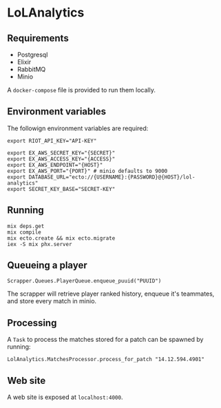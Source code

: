 # LoLAnalytics

## Requirements

- Postgresql
- Elixir
- RabbitMQ
- Minio

A `docker-compose` file is provided to run them locally.

## Environment variables

The followign environment variables are required:

```
export RIOT_API_KEY="API-KEY"

export EX_AWS_SECRET_KEY="{SECRET}"
export EX_AWS_ACCESS_KEY="{ACCESS}"
export EX_AWS_ENDPOINT="{HOST}"
export EX_AWS_PORT="{PORT}" # minio defaults to 9000
export DATABASE_URL="ecto://{USERNAME}:{PASSWORD}@{HOST}/lol-analytics"
export SECRET_KEY_BASE="SECRET-KEY"
```

## Running

```
mix deps.get
mix compile
mix ecto.create && mix ecto.migrate
iex -S mix phx.server
```

## Queueing a player

```
Scrapper.Queues.PlayerQueue.enqueue_puuid("PUUID")
```

The scrapper will retrieve player ranked history, enqueue it's teammates, and store every match in minio.

## Processing

A `Task` to process the matches stored for a patch can be spawned by running:
```
LolAnalytics.MatchesProcessor.process_for_patch "14.12.594.4901"
```

## Web site

A web site is exposed at `localhost:4000`.